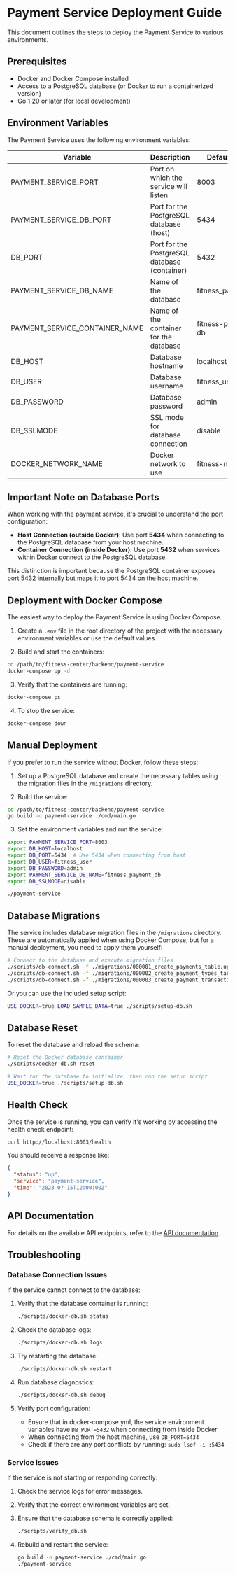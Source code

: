 # Payment Service Deployment Guide

This document outlines the steps to deploy the Payment Service to various environments.

## Prerequisites

- Docker and Docker Compose installed
- Access to a PostgreSQL database (or Docker to run a containerized version)
- Go 1.20 or later (for local development)

## Environment Variables

The Payment Service uses the following environment variables:

| Variable                     | Description                                | Default Value        |
|------------------------------|--------------------------------------------|----------------------|
| PAYMENT_SERVICE_PORT         | Port on which the service will listen      | 8003                 |
| PAYMENT_SERVICE_DB_PORT      | Port for the PostgreSQL database (host)    | 5434                 |
| DB_PORT                      | Port for the PostgreSQL database (container)| 5432                |
| PAYMENT_SERVICE_DB_NAME      | Name of the database                       | fitness_payment_db   |
| PAYMENT_SERVICE_CONTAINER_NAME| Name of the container for the database     | fitness-payment-db   |
| DB_HOST                      | Database hostname                          | localhost            |
| DB_USER                      | Database username                          | fitness_user         |
| DB_PASSWORD                  | Database password                          | admin                |
| DB_SSLMODE                   | SSL mode for database connection           | disable              |
| DOCKER_NETWORK_NAME          | Docker network to use                      | fitness-network      |

## Important Note on Database Ports

When working with the payment service, it's crucial to understand the port configuration:

- **Host Connection (outside Docker)**: Use port **5434** when connecting to the PostgreSQL database from your host machine.
- **Container Connection (inside Docker)**: Use port **5432** when services within Docker connect to the PostgreSQL database.

This distinction is important because the PostgreSQL container exposes port 5432 internally but maps it to port 5434 on the host machine.

## Deployment with Docker Compose

The easiest way to deploy the Payment Service is using Docker Compose.

1. Create a `.env` file in the root directory of the project with the necessary environment variables or use the default values.

2. Build and start the containers:

```bash
cd /path/to/fitness-center/backend/payment-service
docker-compose up -d
```

3. Verify that the containers are running:

```bash
docker-compose ps
```

4. To stop the service:

```bash
docker-compose down
```

## Manual Deployment

If you prefer to run the service without Docker, follow these steps:

1. Set up a PostgreSQL database and create the necessary tables using the migration files in the `/migrations` directory.

2. Build the service:

```bash
cd /path/to/fitness-center/backend/payment-service
go build -o payment-service ./cmd/main.go
```

3. Set the environment variables and run the service:

```bash
export PAYMENT_SERVICE_PORT=8003
export DB_HOST=localhost
export DB_PORT=5434  # Use 5434 when connecting from host
export DB_USER=fitness_user
export DB_PASSWORD=admin
export PAYMENT_SERVICE_DB_NAME=fitness_payment_db
export DB_SSLMODE=disable

./payment-service
```

## Database Migrations

The service includes database migration files in the `/migrations` directory. These are automatically applied when using Docker Compose, but for a manual deployment, you need to apply them yourself:

```bash
# Connect to the database and execute migration files
./scripts/db-connect.sh -f ./migrations/000001_create_payments_table.up.sql
./scripts/db-connect.sh -f ./migrations/000002_create_payment_types_table.up.sql
./scripts/db-connect.sh -f ./migrations/000003_create_payment_transactions_table.up.sql
```

Or you can use the included setup script:

```bash
USE_DOCKER=true LOAD_SAMPLE_DATA=true ./scripts/setup-db.sh
```

## Database Reset

To reset the database and reload the schema:

```bash
# Reset the Docker database container
./scripts/docker-db.sh reset

# Wait for the database to initialize, then run the setup script
USE_DOCKER=true ./scripts/setup-db.sh
```

## Health Check

Once the service is running, you can verify it's working by accessing the health check endpoint:

```bash
curl http://localhost:8003/health
```

You should receive a response like:

```json
{
  "status": "up",
  "service": "payment-service",
  "time": "2023-07-15T12:00:00Z"
}
```

## API Documentation

For details on the available API endpoints, refer to the [API documentation](API.md).

## Troubleshooting

### Database Connection Issues

If the service cannot connect to the database:

1. Verify that the database container is running:
   ```bash
   ./scripts/docker-db.sh status
   ```

2. Check the database logs:
   ```bash
   ./scripts/docker-db.sh logs
   ```

3. Try restarting the database:
   ```bash
   ./scripts/docker-db.sh restart
   ```

4. Run database diagnostics:
   ```bash
   ./scripts/docker-db.sh debug
   ```

5. Verify port configuration:
   - Ensure that in docker-compose.yml, the service environment variables have `DB_PORT=5432` when connecting from inside Docker
   - When connecting from the host machine, use `DB_PORT=5434`
   - Check if there are any port conflicts by running: `sudo lsof -i :5434`

### Service Issues

If the service is not starting or responding correctly:

1. Check the service logs for error messages.

2. Verify that the correct environment variables are set.

3. Ensure that the database schema is correctly applied:
   ```bash
   ./scripts/verify_db.sh
   ```

4. Rebuild and restart the service:
   ```bash
   go build -o payment-service ./cmd/main.go
   ./payment-service
   ```
